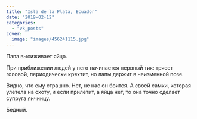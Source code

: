 ```yaml
---
title: "Isla de la Plata, Ecuador"
date: "2019-02-12"
categories: 
  - "vk_posts"
cover:
  image: "images/456241115.jpg"
---
```


Папа высиживает яйцо.

При приближении людей у него начинается нервный тик: трясет головой, периодически кряхтит, но лапы держит в неизменной позе.

Видно, что ему страшно. Нет, не нас он боится. А своей самки, которая улетела на охоту, и если прилетит, а яйца нет, то она точно сделает супруга яичницу.

<!--more-->

Бедный.
